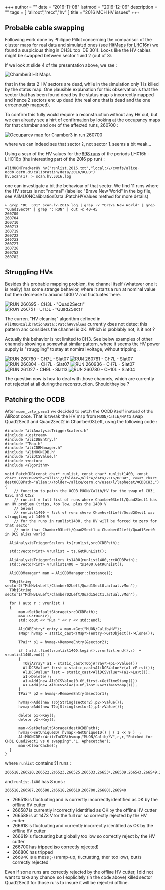 +++
author = ""
date = "2016-11-08"
lastmod = "2016-12-06"
description = ""
tags = [ "aliroot","reco","hv" ]
title = "2016 MCH HV issues"
+++

## Probable cable swapping

Following work done by Philippe Pillot concerning the comparison of the cluster maps for real data and simulated ones
(see [HitMaps for LHC16n](/post/2016-mch-hv-issues/20161030_HitMapsLHC16n.pdf)) we found a suspicious thing in CH3L
top (DE 301). Looks like the HV cables might be swapped between sector 1 and 2 (out of 3).

If we look at slide 4 of the presentation above, we see : 

![Chamber3 Hit Maps](/post/2016-mch-hv-issues/Chamber3.png)

that in the data 2 HV sectors are dead, while in the simulation only 1 is killed by the status map. One plausible
explanation for this observation is that the sector that has been found dead by the status map is incorrectly mapped and hence 2 sectors end up
dead (the real one that is dead and the one erroenously mapped).

To confirm this fully would require a reconstruction without any HV cut, but we can already see a hint of
confirmation by looking at the occupancy maps for that chamber and one of the affected runs, 260700 :

![Occupancy map for Chamber3 in run 260700](/post/2016-mch-hv-issues/occupancy-chamber3-run260700.png)

where we can indeed see that sector 2, not sector 1, seems a bit weak...

Using a scan of the HV values for the [698 runs](/post/2016-mch-hv-issues/runlist.2016.txt) of the periods LHC16h - LHC16p (the interesting part of the 2016 pp run) :

```
AliMUONTrackerHV hv("runlist.2016.txt","local:///cvmfs/alice-ocdb.cern.ch/calibration/data/2016/OCDB")
hv.Scan(1); > scan.hv.2016.log
```

one can investigate a bit the behaviour of that sector. We find 11 runs where the HV status is not "normal" (labelled
"Brave New World" in the log file, see AliMUONCalibrationData::PatchHVValues method for more details)

```
> grep "DE  301" scan.hv.2016.log | grep -v "Brave New World" | grep "Quad1Sect0" | grep ": RUN" | cut -c 40-45
260700
260704
260710
260713
260719
260722
260723
260727
260728
260752
260782
```

## Struggling HVs

Besides this probable mapping problem, the channel itself (whatever one it is really) has some strange behavior,
where it starts a run at nominal value but then decrease to around 1400 V and fluctuates there.

![RUN 260695 - CH3L - "Quad2Sect1"](/post/2016-mch-hv-issues/chamber03left-quad2sect1-run260695.png)
![RUN 260751 - CH3L - "Quad2Sect1"](/post/2016-mch-hv-issues/chamber03left-quad2sect1-run260751.png)

The current "HV cleaning" algorithm defined in `AliMUONCalibrationData::PatchHVValues` currently does not
detect this pattern and considers the channel is OK. Which is problably not, is it not ?

Actually this behavior is not limited to CH3. See below examples of other channels showing a somewhat similar pattern,
where it seems the HV power supply is "struggling" to stay at nominal voltage, without tripping...

<!--- ![RUN 255252 - CH4R - Quad4Sect2](/post/2016-mch-hv-issues/chamber04right-quad4sect2-run255252.png) --->

![RUN 260780 - CH7L - Slat07](/post/2016-mch-hv-issues/chamber07left-slat07-run260780.png)
![RUN 260781 - CH7L - Slat07](/post/2016-mch-hv-issues/chamber07left-slat07-run260781.png)
![RUN 260804 - CH7L - Slat07](/post/2016-mch-hv-issues/chamber07left-slat07-run260804.png)
![RUN 260936 - CH7L - Slat07](/post/2016-mch-hv-issues/chamber07left-slat07-run260936.png)
![RUN 261027 - CH9L - Slat13](/post/2016-mch-hv-issues/chamber09left-slat13-run261027.png)
![RUN 260780 - CH10L - Slat04](/post/2016-mch-hv-issues/chamber10left-slat04-run260780.png)

The question now is how to deal with those channels, which are currently not rejected at all during the
reconstruction. Should they be ?

## Patching the OCDB

After `muon_calo_pass1` we decided to patch the OCDB itself instead of the AliRoot code. That is tweak the HV map from `MUON/Calib/HV` to swap Quad2Sect1 and Quad2Sect2 in Chamber03Left, using the following code :

```
#include "AliAnalysisTriggerScalers.h"
#include <iostream>
#include "AliCDBEntry.h"
#include "TMap.h"
#include "AliCDBManager.h"
#include "AliMUONCDB.h"
#include "AliDCSValue.h"
#include <vector>
#include <algorithm>

void PatchCDB(const char* runlist, const char* runlist1400, const char* srcOCDBPath="alien://folder=/alice/data/2016/OCDB", const char* destOCDBPath="alien://folder=/alice/cern.ch/user/l/laphecet/OCDBCH3L")
{
    // function to patch the OCDB MUON/Calib/HV for the swap of CH3L Q2S1 and Q2S2
    // runlist = full list of runs where Chamber03Left/Quad2Sect1 has an HV problem (trips, too low, plus the 1400 V
    // below)
    // runlist1400 = list of runs where Chamber03Left/Quad2Sect1 was struggling at 1400 V
    // for the runs in runlist1400, the HV will be forced to zero for that sector
    // note that Chamber03Left/Quad2Sect1 = Chamber02Left/Quad1Sect0 in DCS alias world
     
  AliAnalysisTriggerScalers ts(runlist,srcOCDBPath);

  std::vector<int> vrunlist = ts.GetRunList();

  AliAnalysisTriggerScalers ts1400(runlist1400,srcOCDBPath);
  std::vector<int> vrunlist1400 = ts1400.GetRunList();

  AliCDBManager* man = AliCDBManager::Instance();

  TObjString sector2("MchHvLvLeft/Chamber02Left/Quad1Sect0.actual.vMon");
  TObjString sector1("MchHvLvLeft/Chamber02Left/Quad1Sect1.actual.vMon");

  for ( auto r : vrunlist )
  {
      man->SetDefaultStorage(srcOCDBPath);
      man->SetRun(r);
      std::cout << "Run " << r << std::endl;

      AliCDBEntry* entry = man->Get("MUON/Calib/HV");
      TMap* hvmap = static_cast<TMap*>(entry->GetObject()->Clone());

      TPair* p1 = hvmap->RemoveEntry(&sector2);

      if ( std::find(vrunlist1400.begin(),vrunlist.end(),r) != vrunlist1400.end() )
      {
        TObjArray* a1 = static_cast<TObjArray*>(p1->Value());
        AliDCSValue* first = static_cast<AliDCSValue*>(a1->First());
        AliDCSValue* last = static_cast<AliDCSValue*>(a1->Last());
        a1->Delete();
        a1->Add(new AliDCSValue(0.0f,first->GetTimeStamp()));
        a1->Add(new AliDCSValue(0.0f,last->GetTimeStamp()));
      }
      TPair* p2 = hvmap->RemoveEntry(&sector1);

      hvmap->Add(new TObjString(sector2),p2->Value());
      hvmap->Add(new TObjString(sector1),p1->Value());

      delete p1->Key();
      delete p2->Key();

      man->SetDefaultStorage(destOCDBPath);
      hvmap->SetUniqueID( hvmap->GetUniqueID() | ( 1 << 9 ) );
      AliMUONCDB::WriteToCDB(hvmap,"MUON/Calib/HV",r,r,"Patched for CH3L Quad2Sect1 vs 0 swapping","L. Aphecetche");
      man->ClearCache();
  }
}
```

where `runlist` contains 51 runs :

```
266518,266520,266522,266523,266525,266533,266534,266539,266543,266549,266587,266588,266618,266619,266621,266630,266657,266658,266659,266665,266668,266669,266674,266676,266700,266702,266703,266706,266708,266775,266776,266800,266805,266807,266808,266878,266880,266882,266883,266885,266886,266912,266915,266940,266942,266943,266944,267109,267110,267130,267131
```

and `runlist.1400` has 8 runs : 

```
266518,266587,266588,266618,266619,266700,266800,266940
```

- 266518 is fluctuating and is currently incorrectly identified as OK by the offline HV cutter
- 266587 is currently incorrectly identified as OK by the offline HV cutter
- 266588 is at 1473 V for the full run so correctly rejected by the HV cutter
- 266618 is fluctuating and currently incorrectly identified as OK by the offline HV cutter
- 266619 is fluctuating but globally too low so correctly reject by the HV cutter
- 266700 has tripped (so correctly rejected)
- 266800 has tripped
- 266940 is a mess ;-) (ramp-up, fluctuating, then too low), but is correctly rejected

Even if some runs are correctly rejected by the offline HV cutter, I did not want to take any chance, so I explicitely (in the code above) killed sector Quad2Sect1 for those runs to
insure it will be rejected offline.

<!--- The resulting object were put into `alien://folder=/alice/cern.ch/user/l/laphecet/OCDBCH3L` and requested for upload in --->
<!--- JIRA Ticket #... --->
